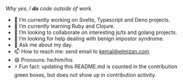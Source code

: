 _Why yes, I __do__ code outside of work._

- 🔭 I’m currently working on Svelte, Typescript and Deno projects.
- 🌱 I’m currently learning Ruby and Clojure.
- 👯 I’m looking to collaborate on interesting js/ts and golang projects.
- 🤔 I’m looking for help dealing with benign impostor syndrome.
- 💬 Ask me about my day.
- 📫 How to reach me: send email to [kemal@elmizan.com](mailto:kemal@elmizan.com)
- 😄 Pronouns: he/him/his
- ⚡ Fun fact: updating this README.md is counted in the contribution green boxes, but does not show up in contribution activity. 
